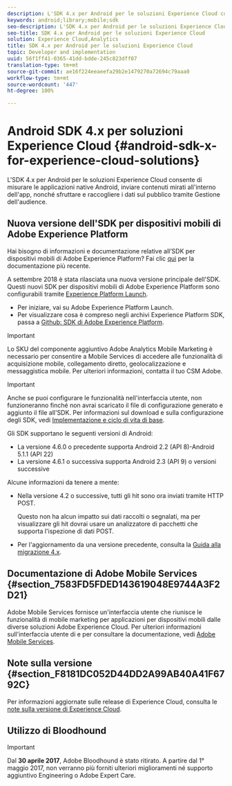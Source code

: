 ```yaml
---
description: L'SDK 4.x per Android per le soluzioni Experience Cloud consente di misurare le applicazioni native Android, inviare contenuti mirati all'interno dell'app, nonché sfruttare e raccogliere i dati sul pubblico tramite Gestione dell'audience.
keywords: android;library;mobile;sdk
seo-description: L'SDK 4.x per Android per le soluzioni Experience Cloud consente di misurare le applicazioni native Android, inviare contenuti mirati all'interno dell'app, nonché sfruttare e raccogliere i dati sul pubblico tramite Gestione dell'audience.
seo-title: SDK 4.x per Android per le soluzioni Experience Cloud
solution: Experience Cloud,Analytics
title: SDK 4.x per Android per le soluzioni Experience Cloud
topic: Developer and implementation
uuid: 56f1ff41-0365-41dd-bdde-245c823dff07
translation-type: tm+mt
source-git-commit: ae16f224eeaeefa29b2e1479270a72694c79aaa0
workflow-type: tm+mt
source-wordcount: '447'
ht-degree: 100%

---
```



# Android SDK 4.x per soluzioni Experience Cloud {#android-sdk-x-for-experience-cloud-solutions}

L&#39;SDK 4.x per Android per le soluzioni Experience Cloud consente di misurare le applicazioni native Android, inviare contenuti mirati all&#39;interno dell&#39;app, nonché sfruttare e raccogliere i dati sul pubblico tramite Gestione dell&#39;audience.

## Nuova versione dell&#39;SDK per dispositivi mobili di Adobe Experience Platform

Hai bisogno di informazioni e documentazione relative all’SDK per dispositivi mobili di Adobe Experience Platform? Fai clic [qui](https://aep-sdks.gitbook.io/docs/) per la documentazione più recente.

A settembre 2018 è stata rilasciata una nuova versione principale dell&#39;SDK. Questi nuovi SDK per dispositivi mobili di Adobe Experience Platform sono configurabili tramite [Experience Platform Launch](https://www.adobe.com/it/experience-platform/launch.html).

* Per iniziare, vai su Adobe Experience Platform Launch.
* Per visualizzare cosa è compreso negli archivi Experience Platform SDK, passa a [Github: SDK di Adobe Experience Platform](https://github.com/Adobe-Marketing-Cloud/acp-sdks).

>[!IMPORTANT]
>
>Lo SKU del componente aggiuntivo Adobe Analytics Mobile Marketing è necessario per consentire a Mobile Services di accedere alle funzionalità di acquisizione mobile, collegamento diretto, geolocalizzazione e messaggistica mobile. Per ulteriori informazioni, contatta il tuo CSM Adobe.

>[!IMPORTANT]
>
>Anche se puoi configurare le funzionalità nell&#39;interfaccia utente, non funzioneranno finché non avrai scaricato il file di configurazione generato e aggiunto il file all&#39;SDK. Per informazioni sul download e sulla configurazione degli SDK, vedi [Implementazione e ciclo di vita di base](/help/android/getting-started/dev-qs.md).

Gli SDK supportano le seguenti versioni di Android:

* La versione 4.6.0 o precedente supporta Android 2.2 (API 8)-Android 5.1.1 (API 22)
* La versione 4.6.1 o successiva supporta Android 2.3 (API 9) o versioni successive

Alcune informazioni da tenere a mente:

* Nella versione 4.2 o successive, tutti gli hit sono ora inviati tramite HTTP POST.

   Questo non ha alcun impatto sui dati raccolti o segnalati, ma per visualizzare gli hit dovrai usare un analizzatore di pacchetti che supporta l&#39;ispezione di dati POST.

* Per l&#39;aggiornamento da una versione precedente, consulta la [Guida alla migrazione 4.x](/help/android/getting-started/migration-v3.md).

## Documentazione di Adobe Mobile Services {#section_7583FD5FDED143619048E9744A3F2D21}

Adobe Mobile Services fornisce un&#39;interfaccia utente che riunisce le funzionalità di mobile marketing per applicazioni per dispositivi mobili dalle diverse soluzioni Adobe Experience Cloud. Per ulteriori informazioni sull&#39;interfaccia utente di e per consultare la documentazione, vedi [Adobe Mobile Services](https://docs.adobe.com/content/help/it-IT/mobile-services/using/home.html).

## Note sulla versione {#section_F8181DC052D44DD2A99AB40A41F6792C}

Per informazioni aggiornate sulle release di Experience Cloud, consulta le [note sulla versione di Experience Cloud](https://docs.adobe.com/content/help/it-IT/release-notes/experience-cloud/current.html).

## Utilizzo di Bloodhound

>[!IMPORTANT]
>
>Dal **30 aprile 2017**, Adobe Bloodhound è stato
ritirato. A partire dal 1° maggio 2017, non verranno più forniti ulteriori miglioramenti né supporto aggiuntivo Engineering o Adobe Expert Care.
